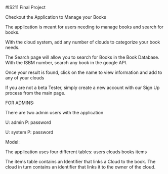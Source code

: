 #IS211 Final Project

Checkout the Application to Manage your Books

The application is meant for users needing to manage books and search for books.

With the cloud system, add any number of clouds to categorize your book needs.

The Search page will allow you to search for Books in the Book Database. With the ISBM number, search any book in the
google API.

Once your result is found, click on the name to view information and add to any of your clouds

If you are not a beta Tester, simply create a new account with our Sign Up process from the main page.


FOR ADMINS:

There are two admin users with the application

U: admin
P: password

U: system
P: password

Model:

The application uses four different tables:
users
clouds
books
items

The items table contains an Identifier that links a Cloud to the book.
The cloud in turn contains an identifier that links it to the owner of the cloud.


